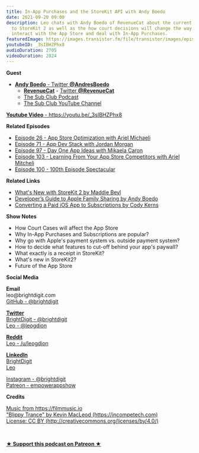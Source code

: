 ```yaml
---
title: In-App Purchases and the StoreKit API with Andy Boedo
date: 2021-09-20 09:00
description: Leo chats with Andy Boedo of RevenueCat about the current changes coming
  to StoreKit 2 as well as the how court decisions will change the way developers
  interact with the App Store and deal with In-App Purchases.
featuredImage: https://images.transistor.fm/file/transistor/images/episode/646565/full_1631380086-artwork.jpg
youtubeID: _3sIBHZPhx8
audioDuration: 2705
videoDuration: 2824
---
```

<p><b>Guest</b></p><ul><li>
<a href="https://twitter.com/AndresBoedo"><strong>Andy Boedo</strong> - Twitter <strong>@AndresBoedo</strong></a><ul>
<li>
<a href="https://www.revenuecat.com"><strong>RevenueCat</strong></a> - <a href="https://twitter.com/RevenueCat">Twitter <strong>@RevenueCat</strong></a>
</li>
<li><a href="https://subclub.com">The Sub Club Podcast</a></li>
<li><a href="https://www.youtube.com/channel/UCeq8LcFQ3ee_p8b-eYTARsg">The Sub Club YouTube Channel</a></li>
</ul>
</li></ul><p><a href="https://youtu.be/_3sIBHZPhx8"><strong>Youtube Video</strong> - https://youtu.be/_3sIBHZPhx8</a></p><p><b>Related Episodes</b></p><ul>
<li><a href="https://share.transistor.fm/s/15b7ff63">Episode 26 - App Store Optimization with Ariel Michaeli</a></li>
<li><a href="https://share.transistor.fm/s/021d08bc">Episode 71 - App Dev Stack with Jordan Morgan</a></li>
<li><a href="https://share.transistor.fm/s/d60deac1">Episode 97 - Day One App Ideas with Mikaela Caron</a></li>
<li><a href="https://share.transistor.fm/s/241ab8bf">Episode 103 - Learning From Your App Store Competitors with Ariel Mitcheli</a></li>
<li><a href="https://share.transistor.fm/s/0d1ba706">Episode 100 - 100th Episode Spectacular</a></li>
</ul><p><b>Related Links</b></p><ul>
<li><a href="https://www.revenuecat.com/blog/meet-storekit-2">What's New with StoreKit 2 by Maddie Beyl</a></li>
<li><a href="https://www.revenuecat.com/blog/apple-family-sharing">Developer’s Guide to Apple Family Sharing by Andy Boedo</a></li>
<li><a href="https://www.revenuecat.com/blog/converting-a-paid-ios-app-to-subscriptions">Converting a Paid iOS App to Subscriptions by Cody Kerns</a></li>
</ul><p><b>Show Notes</b></p><ul>
<li>How Court Cases will affect the App Store</li>
<li>Why In-App Purchases and Subscriptions are popular?</li>
<li>Why go with Apple's payment system vs. outside payment system?</li>
<li>How to decide what features to cut-off behind your app's paywall?</li>
<li>What exactly is a receipt in StoreKit?</li>
<li>What's new in StoreKit2?</li>
<li>Future of the App Store</li>
</ul><p><b>Social Media</b></p><p><strong>Email</strong><br>leo@brightdigit.com<br><a href="https://github.com/brightdigit">GitHub - @brightdigit</a></p><p><a href="https://twitter.com/brightdigit"><strong>Twitter </strong><br>BrightDigit - @brightdigit</a><br><a href="https://twitter.com/leogdion">Leo - @leogdion</a></p><p><a href="https://www.reddit.com/user/leogdion"><strong>Reddit</strong><br>Leo - /u/leogdion</a></p><p><a href="https://www.linkedin.com/company/bright-digit"><strong>LinkedIn</strong><br>BrightDigit</a><br><a href="https://www.linkedin.com/in/leogdion/">Leo</a></p><p><a href="https://www.instagram.com/brightdigit/">Instagram - @brightdigit</a><br><a href="https://www.patreon.com/empowerappsshow">Patreon - empowerappshow</a></p><p><b>Credits</b></p><p><a href="https://filmmusic.io/">Music from https://filmmusic.io</a><br><a href="https://incompetech.com/">"Blippy Trance" by Kevin MacLeod (https://incompetech.com)</a><br><a href="http://creativecommons.org/licenses/by/4.0/">License: CC BY (http://creativecommons.org/licenses/by/4.0/)</a></p><p><br></p><p><strong><a rel="payment" title="★ Support this podcast on Patreon ★" href="https://www.patreon.com/empowerappsshow">★ Support this podcast on Patreon ★</a></strong></p>
      